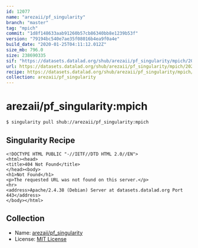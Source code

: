 ```yaml
---
id: 12077
name: "arezaii/pf_singularity"
branch: "master"
tag: "mpich"
commit: "1d8f148633aab91260b57cb86340bb8e1239b53f"
version: "79194bc540e7ae35f08016b4ea9f0a4e"
build_date: "2020-01-25T04:11:12.012Z"
size_mb: 796.0
size: 238690335
sif: "https://datasets.datalad.org/shub/arezaii/pf_singularity/mpich/2020-01-25-1d8f1486-79194bc5/79194bc540e7ae35f08016b4ea9f0a4e.sif"
url: https://datasets.datalad.org/shub/arezaii/pf_singularity/mpich/2020-01-25-1d8f1486-79194bc5/
recipe: https://datasets.datalad.org/shub/arezaii/pf_singularity/mpich/2020-01-25-1d8f1486-79194bc5/Singularity
collection: arezaii/pf_singularity
---
```


# arezaii/pf_singularity:mpich

```bash
$ singularity pull shub://arezaii/pf_singularity:mpich
```

## Singularity Recipe

```singularity
<!DOCTYPE HTML PUBLIC "-//IETF//DTD HTML 2.0//EN">
<html><head>
<title>404 Not Found</title>
</head><body>
<h1>Not Found</h1>
<p>The requested URL was not found on this server.</p>
<hr>
<address>Apache/2.4.38 (Debian) Server at datasets.datalad.org Port 443</address>
</body></html>
```

## Collection

 - Name: [arezaii/pf_singularity](https://github.com/arezaii/pf_singularity)
 - License: [MIT License](https://api.github.com/licenses/mit)

